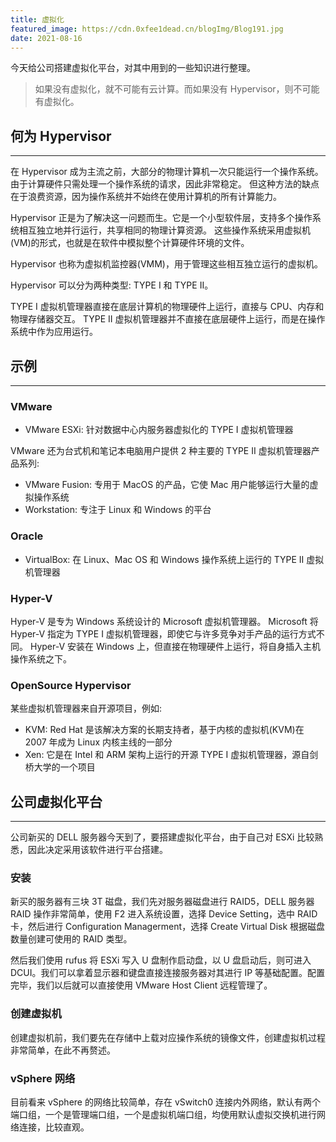 ```yaml
---
title: 虚拟化
featured_image: https://cdn.0xfee1dead.cn/blogImg/Blog191.jpg
date: 2021-08-16
---
```


今天给公司搭建虚拟化平台，对其中用到的一些知识进行整理。

> 如果没有虚拟化，就不可能有云计算。而如果没有 Hypervisor，则不可能有虚拟化。

## 何为 Hypervisor
***  
在 Hypervisor 成为主流之前，大部分的物理计算机一次只能运行一个操作系统。由于计算硬件只需处理一个操作系统的请求，因此非常稳定。 但这种方法的缺点在于浪费资源，因为操作系统并不始终在使用计算机的所有计算能力。

Hypervisor 正是为了解决这一问题而生。它是一个小型软件层，支持多个操作系统相互独立地并行运行，共享相同的物理计算资源。
这些操作系统采用虚拟机(VM)的形式，也就是在软件中模拟整个计算硬件环境的文件。

Hypervisor 也称为虚拟机监控器(VMM)，用于管理这些相互独立运行的虚拟机。

Hypervisor 可以分为两种类型: TYPE I 和 TYPE II。

TYPE I 虚拟机管理器直接在底层计算机的物理硬件上运行，直接与 CPU、内存和物理存储器交互。
TYPE II 虚拟机管理器并不直接在底层硬件上运行，而是在操作系统中作为应用运行。

## 示例
***  
### VMware
- VMware ESXi: 针对数据中心内服务器虚拟化的 TYPE I 虚拟机管理器

VMware 还为台式机和笔记本电脑用户提供 2 种主要的 TYPE II 虚拟机管理器产品系列: 
- VMware Fusion: 专用于 MacOS 的产品，它使 Mac 用户能够运行大量的虚拟操作系统
- Workstation: 专注于 Linux 和 Windows 的平台

### Oracle
- VirtualBox: 在 Linux、Mac OS 和 Windows 操作系统上运行的 TYPE II 虚拟机管理器

### Hyper-V
Hyper-V 是专为 Windows 系统设计的 Microsoft 虚拟机管理器。
Microsoft 将 Hyper-V 指定为 TYPE I 虚拟机管理器，即使它与许多竞争对手产品的运行方式不同。 Hyper-V 安装在 Windows 上，但直接在物理硬件上运行，将自身插入主机操作系统之下。 

### OpenSource Hypervisor
某些虚拟机管理器来自开源项目，例如:
- KVM: Red Hat 是该解决方案的长期支持者，基于内核的虚拟机(KVM)在 2007 年成为 Linux 内核主线的一部分
- Xen: 它是在 Intel 和 ARM 架构上运行的开源 TYPE I 虚拟机管理器，源自剑桥大学的一个项目

## 公司虚拟化平台
*** 
公司新买的 DELL 服务器今天到了，要搭建虚拟化平台，由于自己对 ESXi 比较熟悉，因此决定采用该软件进行平台搭建。

### 安装
新买的服务器有三块 3T 磁盘，我们先对服务器磁盘进行 RAID5，DELL 服务器 RAID 操作非常简单，使用 F2 进入系统设置，选择 Device Setting，选中 RAID 卡，然后进行 Configuration Managerment，选择 Create Virtual Disk 根据磁盘数量创建可使用的 RAID 类型。

然后我们使用 rufus 将 ESXi 写入 U 盘制作启动盘，以 U 盘启动后，则可进入 DCUI。我们可以拿着显示器和键盘直接连接服务器对其进行 IP 等基础配置。配置完毕，我们以后就可以直接使用 VMware Host Client 远程管理了。

### 创建虚拟机
创建虚拟机前，我们要先在存储中上载对应操作系统的镜像文件，创建虚拟机过程非常简单，在此不再赘述。

### vSphere 网络
目前看来 vSphere 的网络比较简单，存在 vSwitch0 连接内外网络，默认有两个端口组，一个是管理端口组，一个是虚拟机端口组，均使用默认虚拟交换机进行网络连接，比较直观。